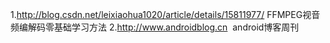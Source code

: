
1.http://blog.csdn.net/leixiaohua1020/article/details/15811977/  FFMPEG视音频编解码零基础学习方法
2.http://www.androidblog.cn  android博客周刊
